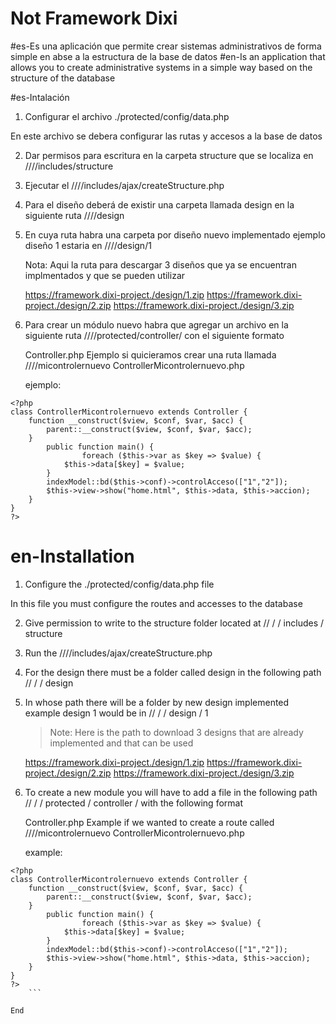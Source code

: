 # Not Framework Dixi 

#es-Es una aplicación que permite crear sistemas administrativos de forma simple en abse a la estructura de la base de datos 
#en-Is an application that allows you to create administrative systems in a simple way based on the structure of the database

#es-Intalación

1. Configurar el archivo ./protected/config/data.php

En este archivo se debera configurar las rutas y accesos a la base de datos

2. Dar permisos para escritura en la carpeta structure que se localiza en  //<domain>/<directory>/includes/structure

3. Ejecutar el //<domain>/<directory>/includes/ajax/createStructure.php

4. Para el diseño deberá de existir una carpeta llamada design en la siguiente ruta //<domain>/<directory>/design

5. En cuya ruta habra una carpeta por diseño nuevo implementado ejemplo diseño 1 estaria en //<domain>/<directory>/design/1

    Nota: Aqui la ruta para descargar 3 diseños que ya se encuentran implmentados y que se pueden utilizar 

    https://framework.dixi-project./design/1.zip
    https://framework.dixi-project./design/2.zip
    https://framework.dixi-project./design/3.zip

6. Para crear un módulo nuevo habra que agregar un archivo en la siguiente ruta //<domain>/<directory>/protected/controller/ con el siguiente formato 

    Controller<NombredelControler>.php 
    Ejemplo si quicieramos crear una ruta llamada 
    //<domain>/<directory>/micontrolernuevo
    ControllerMicontrolernuevo.php

    ejemplo:

```
<?php
class ControllerMicontrolernuevo extends Controller {
    function __construct($view, $conf, $var, $acc) {
        parent::__construct($view, $conf, $var, $acc);
    }
        public function main() {
                foreach ($this->var as $key => $value) {
            $this->data[$key] = $value;
        }
        indexModel::bd($this->conf)->controlAcceso(["1","2"]);
        $this->view->show("home.html", $this->data, $this->accion);
    }
}
?>
```

# en-Installation

1. Configure the ./protected/config/data.php file

In this file you must configure the routes and accesses to the database

2. Give permission to write to the structure folder located at // <domain> / <directory> / includes / structure

3. Run the //<domain>/<directory>/includes/ajax/createStructure.php

4. For the design there must be a folder called design in the following path // <domain> / <directory> / design

5. In whose path there will be a folder by new design implemented example design 1 would be in // <domain> / <directory> / design / 1

    > Note: Here is the path to download 3 designs that are already implemented and that can be used

    https://framework.dixi-project./design/1.zip
    https://framework.dixi-project./design/2.zip
    https://framework.dixi-project./design/3.zip

6. To create a new module you will have to add a file in the following path // <domain> / <directory> / protected / controller / with the following format

    Controller<NombredelControler>.php 
    Example if we wanted to create a route called
    //<domain>/<directory>/micontrolernuevo
    ControllerMicontrolernuevo.php

    example:

```
<?php
class ControllerMicontrolernuevo extends Controller {
    function __construct($view, $conf, $var, $acc) {
        parent::__construct($view, $conf, $var, $acc);
    }
        public function main() {
                foreach ($this->var as $key => $value) {
            $this->data[$key] = $value;
        }
        indexModel::bd($this->conf)->controlAcceso(["1","2"]);
        $this->view->show("home.html", $this->data, $this->accion);
    }
}
?>
    ```

End
